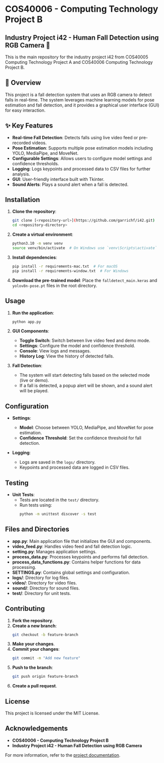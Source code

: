 # COS40006 - Computing Technology Project B
## Industry Project i42 - Human Fall Detection using RGB Camera 📸
This is the main repository for the industry project i42 from COS40005 Computing Technology Project A and COS40006 Computing Technology Project B.

## 🌟 Overview

This project is a fall detection system that uses an RGB camera to detect falls in real-time. The system leverages machine learning models for pose estimation and fall detection, and it provides a graphical user interface (GUI) for easy interaction.

## ✨ Key Features

- **Real-time Fall Detection**: Detects falls using live video feed or pre-recorded videos.
- **Pose Estimation**: Supports multiple pose estimation models including YOLO, MediaPipe, and MoveNet.
- **Configurable Settings**: Allows users to configure model settings and confidence thresholds.
- **Logging**: Logs keypoints and processed data to CSV files for further analysis.
- **GUI**: User-friendly interface built with Tkinter.
- **Sound Alerts**: Plays a sound alert when a fall is detected.

## Installation

1. **Clone the repository**:
    ```sh
    git clone [<repository-url>](https://github.com/garrichf/i42.git)
    cd <repository-directory>
    ```

2. **Create a virtual environment**:
    ```sh
    python3.10 -m venv venv
    source venv/bin/activate  # On Windows use `venv\Scripts\activate`
    ```

3. **Install dependencies**:
    ```sh
    pip install -r requirements-mac.txt  # For macOS
    pip install -r requirements-window.txt  # For Windows
    ```

4. **Download the pre-trained model**:
    Place the `falldetect_main.keras` and `yolov8n-pose.pt` files in the root directory.

## Usage

1. **Run the application**:
    ```sh
    python app.py
    ```

2. **GUI Components**:
    - **Toggle Switch**: Switch between live video feed and demo mode.
    - **Settings**: Configure the model and confidence threshold.
    - **Console**: View logs and messages.
    - **History Log**: View the history of detected falls.

3. **Fall Detection**:
    - The system will start detecting falls based on the selected mode (live or demo).
    - If a fall is detected, a popup alert will be shown, and a sound alert will be played.

## Configuration

- **Settings**:
    - **Model**: Choose between YOLO, MediaPipe, and MoveNet for pose estimation.
    - **Confidence Threshold**: Set the confidence threshold for fall detection.

- **Logging**:
    - Logs are saved in the `logs/` directory.
    - Keypoints and processed data are logged in CSV files.

## Testing

- **Unit Tests**:
    - Tests are located in the `test/` directory.
    - Run tests using:
        ```sh
        python -m unittest discover -s test
        ```

## Files and Directories

- **app.py**: Main application file that initializes the GUI and components.
- **video_feed.py**: Handles video feed and fall detection logic.
- **setting.py**: Manages application settings.
- **process_data.py**: Processes keypoints and performs fall detection.
- **process_data_functions.py**: Contains helper functions for data processing.
- **SETTINGS.py**: Contains global settings and configuration.
- **logs/**: Directory for log files.
- **video/**: Directory for video files.
- **sound/**: Directory for sound files.
- **test/**: Directory for unit tests.

## Contributing

1. **Fork the repository**.
2. **Create a new branch**:
    ```sh
    git checkout -b feature-branch
    ```
3. **Make your changes**.
4. **Commit your changes**:
    ```sh
    git commit -m "Add new feature"
    ```
5. **Push to the branch**:
    ```sh
    git push origin feature-branch
    ```
6. **Create a pull request**.

## License

This project is licensed under the MIT License.

## Acknowledgements

- **COS40006 - Computing Technology Project B**
- **Industry Project i42 - Human Fall Detection using RGB Camera**

For more information, refer to the [project documentation](README.md).
